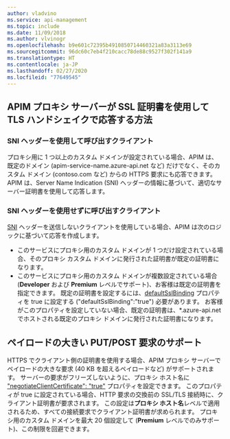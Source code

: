 ```yaml
---
author: vladvino
ms.service: api-management
ms.topic: include
ms.date: 11/09/2018
ms.author: vlvinogr
ms.openlocfilehash: b9e601c72395b4910850714460321a83a3113e69
ms.sourcegitcommit: 96dc60c7eb4f210cacc78de88c9527f302f141a9
ms.translationtype: HT
ms.contentlocale: ja-JP
ms.lasthandoff: 02/27/2020
ms.locfileid: "77649545"
---
```

## <a name="how-apim-proxy-server-responds-with-ssl-certificates-in-the-tls-handshake"></a>APIM プロキシ サーバーが SSL 証明書を使用して TLS ハンドシェイクで応答する方法

### <a name="clients-calling-with-sni-header"></a>SNI ヘッダーを使用して呼び出すクライアント
プロキシ用に 1 つ以上のカスタム ドメインが設定されている場合、APIM は、既定のドメイン (apim-service-name.azure-api.net など) だけでなく、そのカスタム ドメイン (contoso.com など) からの HTTPS 要求にも応答できます。 APIM は、Server Name Indication (SNI) ヘッダーの情報に基づいて、適切なサーバー証明書を使用して応答します。

### <a name="clients-calling-without-sni-header"></a>SNI ヘッダーを使用せずに呼び出すクライアント
[SNI](https://tools.ietf.org/html/rfc6066#section-3) ヘッダーを送信しないクライアントを使用している場合、APIM は次のロジックに基づいて応答を作成します。

* このサービスにプロキシ用のカスタム ドメインが 1 つだけ設定されている場合、そのプロキシ カスタム ドメインに発行された証明書が既定の証明書になります。
* このサービスにプロキシ用のカスタム ドメインが複数設定されている場合 (**Developer** および **Premium** レベルでサポート)、お客様は既定の証明書を指定できます。 既定の証明書を設定するには、[defaultSslBinding](https://docs.microsoft.com/rest/api/apimanagement/2019-01-01/apimanagementservice/createorupdate#hostnameconfiguration) プロパティを true に設定する ("defaultSslBinding":"true") 必要があります。 お客様がこのプロパティを設定していない場合、既定の証明書は、*.azure-api.net でホストされる既定のプロキシ ドメインに発行された証明書になります。

## <a name="support-for-putpost-request-with-large-payload"></a>ペイロードの大きい PUT/POST 要求のサポート

HTTPS でクライアント側の証明書を使用する場合、APIM プロキシ サーバーでペイロードの大きな要求 (40 KB を超えるペイロードなど) がサポートされます。 サーバーの要求がフリーズしないように、プロキシ ホスト名に ["negotiateClientCertificate": "true"](https://docs.microsoft.com/rest/api/apimanagement/2019-01-01/ApiManagementService/CreateOrUpdate#hostnameconfiguration) プロパティを設定できます。 このプロパティが true に設定されている場合、HTTP 要求の交換前の SSL/TLS 接続時に、クライアント証明書が要求されます。 この設定は**プロキシ ホスト名**レベルで適用されるため、すべての接続要求でクライアント証明書が求められます。 プロキシ用のカスタム ドメインを最大 20 個設定して (**Premium** レベルでのみサポート)、この制限を回避できます。

